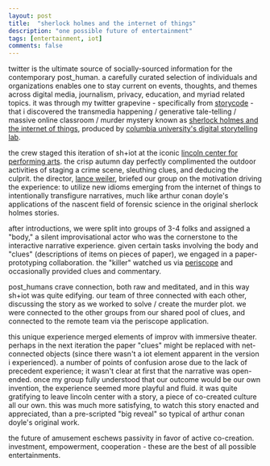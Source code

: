 ```yaml
---
layout: post
title:  "sherlock holmes and the internet of things"
description: "one possible future of entertainment"
tags: [entertainment, iot]
comments: false
---
```


twitter is the ultimate source of socially-sourced information for the contemporary post_human. a carefully curated selection of individuals and organizations enables one to stay current on events, thoughts, and themes across digital media, journalism, privacy, education, and myriad related topics. it was through my twitter grapevine - specifically from [storycode](https://twitter.com/storycodeorg) - that i discovered the transmedia happening / generative tale-telling / massive online classroom / murder mystery known as [sherlock holmes and the internet of things](http://sherlockholmes.io/), produced by [columbia university's digital storytelling lab](http://www.digitalstorytellinglab.com/).

the crew staged this iteration of sh+iot at the iconic [lincoln center for performing arts](http://www.lincolncenter.org/). the crisp autumn day perfectly complimented the outdoor activities of staging a crime scene, sleuthing clues, and deducing the culprit. the director, [lance weiler](http://www.digitalstorytellinglab.com/staff/lance-weiler/), briefed our group on the motivation driving the experience: to utilize new idioms emerging from the internet of things to intentionally transfigure narratives, much like arthur conan doyle's applications of the nascent field of forensic science in the original sherlock holmes stories. 

after introductions, we were split into groups of 3-4 folks and assigned a "body," a silent improvisational actor who was the cornerstone to the interactive narrative experience. given certain tasks involving the body and "clues" (descriptions of items on pieces of paper), we engaged in a paper-prototyping collaboration. the "killer" watched us via [periscope](https://www.periscope.tv/) and occasionally provided clues and commentary. 

post_humans crave connection, both raw and meditated, and in this way sh+iot was quite edifying. our team of three connected with each other, discussing the story as we worked to solve / create the murder plot. we were connected to the other groups from our shared pool of clues, and connected to the remote team via the periscope application.

this unique experience merged elements of improv with immersive theater. perhaps in the next iteration the paper "clues" might be replaced with net-connected objects (since there wasn't a iot element apparent in the version i experienced). a number of points of confusion arose due to the lack of precedent experience; it wasn't clear at first that the narrative was open-ended. once my group fully understood that our outcome would be our own invention, the experience seemed more playful and fluid. it was quite gratifying to leave lincoln center with a story, a piece of co-created culture all our own. this was much more satisfying, to watch this story enacted and appreciated, than a pre-scripted "big reveal" so typical of arthur conan doyle's original work.

the future of amusement eschews passivity in favor of active co-creation. investment, empowerment, cooperation - these are the best of all possible entertainments.